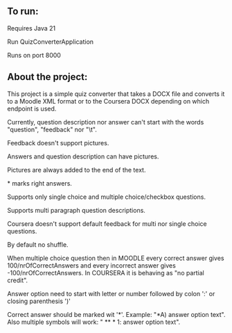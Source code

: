 ## To run:

Requires Java 21

Run QuizConverterApplication

Runs on port 8000

## About the project:

This project is a simple quiz converter that takes a DOCX file and converts it to a Moodle XML format or to the Coursera
DOCX depending on which endpoint is used.

Currently, question description nor answer can't start with the words "question", "feedback" nor "\t".

Feedback doesn't support pictures.

Answers and question description can have pictures.

Pictures are always added to the end of the text.

\* marks right answers.

Supports only single choice and multiple choice/checkbox questions.

Supports multi paragraph question descriptions. 

Coursera doesn't support default feedback for multi nor single choice questions.

By default no shuffle.

When multiple choice question then in MOODLE every correct answer gives 100/nrOfCorrectAnswers and every incorrect answer gives
-100/nrOfCorrectAnswers. In COURSERA it is behaving as "no partial credit".

Answer option need to start with letter or number followed by colon ':' or closing parenthesis ')'

Correct answer should be marked wit '*'. Example: "*A) answer option text". Also multiple symbols will work: "   ** * 1: answer option text".
